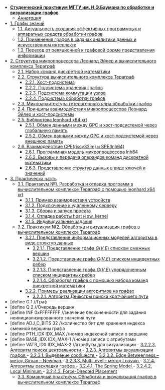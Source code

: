 - [**Cтуденческий практикум МГТУ им. Н.Э.Баумана по обработке и визуализации графов** ](https://alexbmstu.github.io/2022/main_frame.html#0)
	- [*Аннотация* ](https://alexbmstu.github.io/2022/main_frame.html#0.1)
- [1. Графы знаний ](https://alexbmstu.github.io/2022/main_frame.html#1)
	- [1.1. Актуальность создания эффективных программных и аппаратных средств обработки графов ](https://alexbmstu.github.io/2022/main_frame.html#1_1)
	- [1.2. Применения графов в задачах аналитики данных и искусственном интеллекте ](https://alexbmstu.github.io/2022/main_frame.html#1_2)
	- [1.3. Переход от реляционной к графовой форме представления информации ](https://alexbmstu.github.io/2022/main_frame.html#1_3)
- [2. Структура микропроцессора Леонард Эйлер и вычислительного комплекса Тераграф ](https://alexbmstu.github.io/2022/main_frame.html#2)
	- [2.1. Набор команд дискретной математики ](https://alexbmstu.github.io/2022/main_frame.html#2_1)
	- [2.2. Структура вычислительного комплекса Тераграф ](https://alexbmstu.github.io/2022/main_frame.html#2_2)
		- [2.2.1. Хост-подсистема ](https://alexbmstu.github.io/2022/main_frame.html#2_2_1)
		- [2.2.2. Подсистема хранения графов ](https://alexbmstu.github.io/2022/main_frame.html#2_2_2)
		- [2.2.3. Подсистема коммутации узлов ](https://alexbmstu.github.io/2022/main_frame.html#2_2_3)
		- [2.2.4. Подсистема обработки графов ](https://alexbmstu.github.io/2022/main_frame.html#2_2_4)
	- [2.3. Микроархитектура гетерогенного ядра обработки графов ](https://alexbmstu.github.io/2022/main_frame.html#2_3)
	- [2.4. Принципы взаимодействия микропроцессора Леонард Эйлер и хост-подсистемы](https://alexbmstu.github.io/2022/main_frame.html#2_4)
	- [2.5. Библиотека leonhard x64 xrt ](https://alexbmstu.github.io/2022/main_frame.html#2_5)
		- [2.5.1. Обмен данными между GPC и хост-подсистемой через глобальную память ](https://alexbmstu.github.io/2022/main_frame.html#2_5_1)
		- [2.5.2. Обмен данными между GPC и хост-подсистемой через внешнюю память ](https://alexbmstu.github.io/2022/main_frame.html#2_5_2)
	- [2.6. Взаимодействие CPE(riscv32im) и SPE(lnh64)](https://alexbmstu.github.io/2022/main_frame.html#2_6)
		- [2.6.1. Программная модель микропроцессора lnh64 ](https://alexbmstu.github.io/2022/main_frame.html#2_6_1)
		- [2.6.2. Вызовы и передача операндов команд дискретной математики ](https://alexbmstu.github.io/2022/main_frame.html#2_6_2)
		- [2.6.3. Представление структур данных в виде ключей и значений ](https://alexbmstu.github.io/2022/main_frame.html#2_6_3)
- [3. Практическа часть ](https://alexbmstu.github.io/2022/main_frame.html#3)
	- [3.1. Практакум №1. Разработка и отладка программ в вычислительном комплексе Тераграф с помощью leonhard x64 xrt ](https://alexbmstu.github.io/2022/main_frame.html#3_1)
		- [3.1.1. Пример взаимодествия устройств ](https://alexbmstu.github.io/2022/main_frame.html#3_1_1)
		- [3.1.2. Подключение к удаленному серверу ](https://alexbmstu.github.io/2022/main_frame.html#3_1_2)
		- [3.1.3. Сборка и запуск проекта ](https://alexbmstu.github.io/2022/main_frame.html#3_1_3)
		- [3.1.4. Отладка работы host и sw_kernel ](https://alexbmstu.github.io/2022/main_frame.html#3_1_4)
		- [3.1.5. Индивидуальные задания ](https://alexbmstu.github.io/2022/main_frame.html#3_1_5)
	- [3.2. Практикум №2. Обработка и визуализация графов в вычислительном комплексе Тераграф ](https://alexbmstu.github.io/2022/main_frame.html#3_2)
		- [3.2.1. Представление информационных моделей алгоритма в виде структур данных ](https://alexbmstu.github.io/2022/main_frame.html#3_2_1)
			- [3.2.1.1. Представление графа *G*(*V*,*E*) списком смежных вершин ](https://alexbmstu.github.io/2022/main_frame.html#3_2_1_1)
			- [3.2.1.2. Представление графа *G*(*V*,*E*) списком инцидентных ребер ](https://alexbmstu.github.io/2022/main_frame.html#3_2_1_2)
			- [3.2.1.3. Представление графа *G*(*V*,*E*) упорядоченным списком инцидентных ребер ](https://alexbmstu.github.io/2022/main_frame.html#3_2_1_3)
			- [3.2.1.4. Обработка графов с помощью набора команд дискретной математики ](https://alexbmstu.github.io/2022/main_frame.html#3_2_1_4)
		- [3.2.2. Примеры реализации алгоритмов на графах ](https://alexbmstu.github.io/2022/main_frame.html#3_2_2)
			- [3.2.2.1. Алгоритм Дейкстры поиска кратчайшего пути ](https://alexbmstu.github.io/2022/main_frame.html#3_2_2_1)
- [define 		G 	1 	//Граф
- [define 		Q 	2 	//Очередь вершин
- [define INF 0xFFFFFFFF                           //значение бесконечности для задания неинициализированного значения пути
- [define ADJ_C_BITS 32						     //количество бит для хранения индекса смежной вершины графа
- [define PTH_IDX  	IDX_MAX                      //номер индексной записи о вершине
- [define BASE_IDX 	IDX_MAX-1                    //номер записи с атрибутами
- [define VATR_IDX 	IDX_MAX-2                    //атрибуты для визуализации
			- [3.2.2.3. Алгоритм поиска центральности ](https://alexbmstu.github.io/2022/main_frame.html#3_2_2_3)
		- [3.2.3. Алгоритмы визуализации графов ](https://alexbmstu.github.io/2022/main_frame.html#3_2_3)
			- [3.2.3.1. Выделение сообществ ](https://alexbmstu.github.io/2022/main_frame.html#3_2_3_1)
			- [3.2.3.2. Edge Betweenness – метод Girvan – Newman ](https://alexbmstu.github.io/2022/main_frame.html#3_2_3_2)
			- [3.2.3.3. MultiLevel – метод Louvain ](https://alexbmstu.github.io/2022/main_frame.html#3_2_3_3)
		- [3.2.4. Алгоритмы раскладки графов ](https://alexbmstu.github.io/2022/main_frame.html#3_2_4)
			- [3.2.4.1. The Spring Model ](https://alexbmstu.github.io/2022/main_frame.html#3_2_4_1)
			- [3.2.4.2. Local Minimum ](https://alexbmstu.github.io/2022/main_frame.html#3_2_4_2)
			- [3.2.4.3. Force-Directed Placement ](https://alexbmstu.github.io/2022/main_frame.html#3_2_4_3)
	- [3.3. Командный практикум. Обработка и визуализация графов в вычислительном комплексе Тераграф ](https://alexbmstu.github.io/2022/main_frame.html#3_3)
